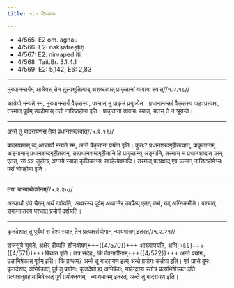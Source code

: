 ```yaml
---
title: १८० टिप्पणयः

---
```

- 4/565: E2 om. agnau
- 4/566: E2: nakṣatreṣṭiḥ
- 4/567: E2: nirvaped iti
- 4/568: Tait.Br. 3.1.4.1
- 4/569: E2: 5,142; E6: 2,83

____________________________________________


मुख्यानन्तर्यम् आत्रेयस् तेन तुल्यश्रुतित्वाद् अशब्दत्वात् प्राकृतानां व्यवायः स्यात्//५.२.१८//

आत्रेयो मन्यते स्म, मुख्यानन्तर्यं वैकृतस्य, पश्चात् तु प्राकृतं प्रयुज्येत। प्रधानानन्तरं वैकृतस्य पाठः प्रत्यक्षः, तस्मात् पूर्वम् उपहोमास् ततो नारिष्ठहोमा इति। प्राकृतानां व्यवायः स्यात्, यतस् ते न श्रूयन्ते।


____________________________________________


अन्ते तु बादरायणस् तेषां प्रधानशब्दत्वात्//५.२.१९//

बादरायणस् त्व् आचार्यो मन्यते स्म, अन्ते वैकृतानां प्रयोग इति। कुतः? प्रधानशब्दगृहीतत्वात्, प्राकृतानाम् अङ्गानाम् प्रधानशब्दगृहीतत्वम्, तत्प्रधानशब्दगृहीतानि हि प्राकृतान्य् अङ्गानि, तस्माच् च प्रधानशब्दात् परम् एतत्, सो ऽत्र जुहोत्य् अग्नये स्वाहा कृत्तिकाभ्यः स्वाहेत्येवमादि। तस्मात् प्रत्यक्षाद् एव क्रमान् नारिष्टहोमेभ्यः परां चोपहोमा इति।


____________________________________________


तया चान्यार्थदर्शनम्//५.२.२०//

अन्यार्थो ऽपि चैतम् अर्थं दर्शयति, अध्वरस्य पूर्वम् अथाग्नेर् उपप्रैत्य् एतत् कर्म, यद् अग्निकर्मेति। पश्चात् समाम्नातस्य पश्चात् प्रयोगं दर्शयति।


____________________________________________


कृतदेशात् तु पूर्वेषां स देशः स्यात् तेन प्रत्यक्षसंयोगान् न्यायमात्रम् इतरत्//५.२.२१//

राजसूये श्रूयते, अक्षैर् दीव्यति शौनःशेषम्+++({4/570})+++ आख्यापयति, अभि[५६६]+++({4/571})+++षिच्यत इति। तत्र संदेहः, किं देवनादीनाम्+++({4/572})+++ अन्ते प्रयोगः, उताभिषेकात् पूर्वम् इति। किं प्राप्तम्? अन्ते तु बादरायण इत्य् अन्ते प्रयोगः कर्तव्य इति। एवं प्राप्ते ब्रूमः, कृतदेशाद् अभिषेकात् पूर्वं तु प्रयोगः, कृतदेशो ह्य् अभिषेकः, माहेन्द्रस्य स्तोत्रं प्रत्यभिषिच्यत इति प्रत्यक्षानुग्रहायाभिषेकात् पूर्वं प्रयोक्तव्यम्। न्यायमात्रम् इतरत्, अन्ते तु बादरायण इति।
